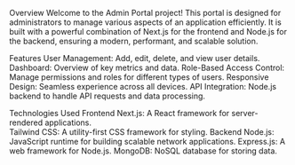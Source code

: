 Overview
Welcome to the Admin Portal project! This portal is designed for administrators to manage various aspects of an application efficiently. It is built with a powerful combination of Next.js for the frontend and Node.js for the backend, ensuring a modern, performant, and scalable solution.

Features
  User Management: Add, edit, delete, and view user details.
  Dashboard: Overview of key metrics and data.
  Role-Based Access Control: Manage permissions and roles for different types of users.
  Responsive Design: Seamless experience across all devices.
  API Integration: Node.js backend to handle API requests and data processing.

Technologies Used
  Frontend
    Next.js: A React framework for server-rendered applications.  
    Tailwind CSS: A utility-first CSS framework for styling.
  Backend
    Node.js: JavaScript runtime for building scalable network applications.
    Express.js: A web framework for Node.js.
    MongoDB: NoSQL database for storing data.  
